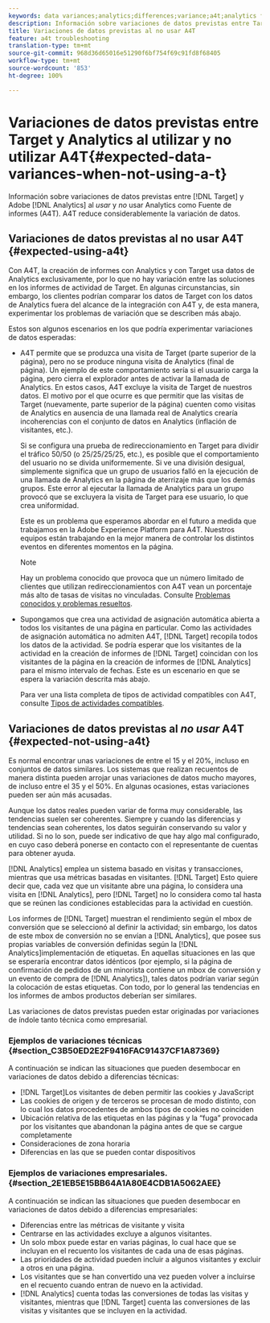 ```yaml
---
keywords: data variances;analytics;differences;variance;a4t;analytics for target;analytics as the reporting source;discrepancies;discrepancy
description: Información sobre variaciones de datos previstas entre Target y Adobe Analytics al no usar Analytics como Fuente de informes (A4T), lo que elimina totalmente la variación de datos.
title: Variaciones de datos previstas al no usar A4T
feature: a4t troubleshooting
translation-type: tm+mt
source-git-commit: 968d36d65016e51290f6bf754f69c91fd8f68405
workflow-type: tm+mt
source-wordcount: '853'
ht-degree: 100%

---
```



# Variaciones de datos previstas entre Target y Analytics al utilizar y no utilizar A4T{#expected-data-variances-when-not-using-a-t}

Información sobre variaciones de datos previstas entre [!DNL Target] y Adobe [!DNL Analytics] al *usar* y *no* usar Analytics como Fuente de informes (A4T). A4T reduce considerablemente la variación de datos.

## Variaciones de datos previstas al no usar A4T {#expected-using-a4t}

Con A4T, la creación de informes con Analytics y con Target usa datos de Analytics exclusivamente, por lo que no hay variación entre las soluciones en los informes de actividad de Target. En algunas circunstancias, sin embargo, los clientes podrían comparar los datos de Target con los datos de Analytics fuera del alcance de la integración con A4T y, de esta manera, experimentar los problemas de variación que se describen más abajo.

Estos son algunos escenarios en los que podría experimentar variaciones de datos esperadas:

* A4T permite que se produzca una visita de Target (parte superior de la página), pero no se produce ninguna visita de Analytics (final de página). Un ejemplo de este comportamiento sería si el usuario carga la página, pero cierra el explorador antes de activar la llamada de Analytics. En estos casos, A4T excluye la visita de Target de nuestros datos. El motivo por el que ocurre es que permitir que las visitas de Target (nuevamente, parte superior de la página) cuenten como visitas de Analytics en ausencia de una llamada real de Analytics crearía incoherencias con el conjunto de datos en Analytics (inflación de visitantes, etc.).

   Si se configura una prueba de redireccionamiento en Target para dividir el tráfico 50/50 (o 25/25/25/25, etc.), es posible que el comportamiento del usuario no se divida uniformemente. Si ve una división desigual, simplemente significa que un grupo de usuarios falló en la ejecución de una llamada de Analytics en la página de aterrizaje más que los demás grupos. Este error al ejecutar la llamada de Analytics para un grupo provocó que se excluyera la visita de Target para ese usuario, lo que crea uniformidad.

   Este es un problema que esperamos abordar en el futuro a medida que trabajamos en la Adobe Experience Platform para A4T. Nuestros equipos están trabajando en la mejor manera de controlar los distintos eventos en diferentes momentos en la página.

   >[!NOTE]
   >
   >Hay un problema conocido que provoca que un número limitado de clientes que utilizan redireccionamientos con A4T vean un porcentaje más alto de tasas de visitas no vinculadas. Consulte [Problemas conocidos y problemas resueltos](/help/r-release-notes/known-issues-resolved-issues.md#redirect).

* Supongamos que crea una actividad de asignación automática abierta a todos los visitantes de una página en particular. Como las actividades de asignación automática no admiten A4T, [!DNL Target] recopila todos los datos de la actividad. Se podría esperar que los visitantes de la actividad en la creación de informes de [!DNL Target] coincidan con los visitantes de la página en la creación de informes de [!DNL Analytics] para el mismo intervalo de fechas. Este es un escenario en que se espera la variación descrita más abajo.

   Para ver una lista completa de tipos de actividad compatibles con A4T, consulte [Tipos de actividades compatibles](/help/c-integrating-target-with-mac/a4t/a4t.md#section_F487896214BF4803AF78C552EF1669AA).

## Variaciones de datos previstas al *no usar* A4T  {#expected-not-using-a4t}

Es normal encontrar unas variaciones de entre el 15 y el 20%, incluso en conjuntos de datos similares. Los sistemas que realizan recuentos de manera distinta pueden arrojar unas variaciones de datos mucho mayores, de incluso entre el 35 y el 50%. En algunas ocasiones, estas variaciones pueden ser aún más acusadas.

Aunque los datos reales pueden variar de forma muy considerable, las tendencias suelen ser coherentes. Siempre y cuando las diferencias y tendencias sean coherentes, los datos seguirán conservando su valor y utilidad. Si no lo son, puede ser indicativo de que hay algo mal configurado, en cuyo caso deberá ponerse en contacto con el representante de cuentas para obtener ayuda.

[!DNL Analytics] emplea un sistema basado en visitas y transacciones, mientras que usa métricas basadas en visitantes. [!DNL Target] Esto quiere decir que, cada vez que un visitante abre una página, lo considera una visita en [!DNL Analytics], pero [!DNL Target] no lo considera como tal hasta que se reúnen las condiciones establecidas para la actividad en cuestión.

Los informes de [!DNL Target] muestran el rendimiento según el mbox de conversión que se seleccionó al definir la actividad; sin embargo, los datos de este mbox de conversión no se envían a [!DNL Analytics], que posee sus propias variables de conversión definidas según la [!DNL Analytics]implementación de etiquetas. En aquellas situaciones en las que se esperaría encontrar datos idénticos (por ejemplo, si la página de confirmación de pedidos de un minorista contiene un mbox de conversión y un evento de compra de [!DNL Analytics]), tales datos podrían variar según la colocación de estas etiquetas. Con todo, por lo general las tendencias en los informes de ambos productos deberían ser similares.

Las variaciones de datos previstas pueden estar originadas por variaciones de índole tanto técnica como empresarial.

### Ejemplos de variaciones técnicas  {#section_C3B50ED2E2F9416FAC91437CF1A87369}

A continuación se indican las situaciones que pueden desembocar en variaciones de datos debido a diferencias técnicas:

* [!DNL Target]Los visitantes de deben permitir las cookies y JavaScript
* Las cookies de origen y de terceros se procesan de modo distinto, con lo cual los datos procedentes de ambos tipos de cookies no coinciden
* Ubicación relativa de las etiquetas en las páginas y la “fuga” provocada por los visitantes que abandonan la página antes de que se cargue completamente
* Consideraciones de zona horaria
* Diferencias en las que se pueden contar dispositivos

### Ejemplos de variaciones empresariales.  {#section_2E1EB5E15BB64A1A80E4CDB1A5062AEE}

A continuación se indican las situaciones que pueden desembocar en variaciones de datos debido a diferencias empresariales:

* Diferencias entre las métricas de visitante y visita
* Centrarse en las actividades excluye a algunos visitantes.
* Un solo mbox puede estar en varias páginas, lo cual hace que se incluyan en el recuento los visitantes de cada una de esas páginas.
* Las prioridades de actividad pueden incluir a algunos visitantes y excluir a otros en una página.
* Los visitantes que se han convertido una vez pueden volver a incluirse en el recuento cuando entran de nuevo en la actividad.
* [!DNL Analytics] cuenta todas las conversiones de todas las visitas y visitantes, mientras que [!DNL Target] cuenta las conversiones de las visitas y visitantes que se incluyen en la actividad.